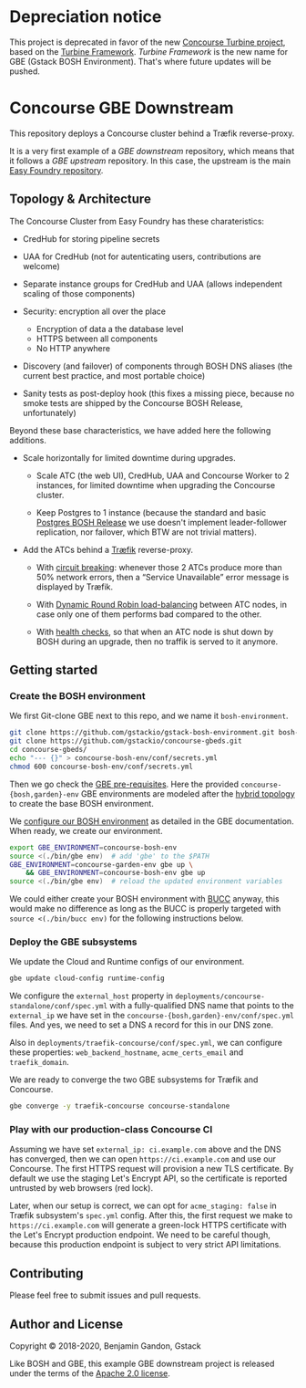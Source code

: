 Depreciation notice
===================

This project is deprecated in favor of the new [Concourse Turbine project][concourse_turbine],
based on the [Turbine Framework][turbine_framework]. _Turbine Framework_ is
the new name for GBE (Gstack BOSH Environment). That's where future updates
will be pushed.

[concourse_turbine]: https://github.com/gstackio/concourse-turbine
[turbine_framework]: https://github.com/gstackio/turbine-cli


Concourse GBE Downstream
========================

This repository deploys a Concourse cluster behind a Træfik reverse-proxy.

It is a very first example of a _GBE downstream_ repository, which means that
it follows a _GBE upstream_ repository. In this case, the upstream is the main
[Easy Foundry repository][easyfoundry_repo].

[easyfoundry_repo]: https://github.com/gstackio/gstack-bosh-environment



Topology & Architecture
-----------------------

The Concourse Cluster from Easy Foundry has these charateristics:

- CredHub for storing pipeline secrets

- UAA for CredHub (not for autenticating users, contributions are welcome)

- Separate instance groups for CredHub and UAA (allows independent scaling of
  those components)

- Security: encryption all over the place
    - Encryption of data a the database level
    - HTTPS between all components
    - No HTTP anywhere

- Discovery (and failover) of components through BOSH DNS aliases (the current
  best practice, and most portable choice)

- Sanity tests as post-deploy hook (this fixes a missing piece, because no
  smoke tests are shipped by the Concourse BOSH Release, unfortunately)


Beyond these base characteristics, we have added here the following additions.

- Scale horizontally for limited downtime during upgrades.

    - Scale ATC (the web UI), CredHub, UAA and Concourse Worker to 2 instances,
      for limited downtime when upgrading the Concourse cluster.

    - Keep Postgres to 1 instance (because the standard and basic
      [Postgres BOSH Release][postgres_release] we use doesn't implement
      leader-follower replication, nor failover, which BTW are not trivial
      matters).

- Add the ATCs behind a [Træfik][traefik_release] reverse-proxy.

    - With [circuit breaking][traefik_circuit_breaking]: whenever those 2 ATCs
      produce more than 50% network errors, then a “Service Unavailable” error
      message is displayed by Træfik.

    - With [Dynamic Round Robin load-balancing][traefik_drr_lb] between ATC
      nodes, in case only one of them performs bad compared to the other.

    - With [health checks][traefik_health_check], so that when an ATC node is
      shut down by BOSH during an upgrade, then no traffik is served to it
      anymore.

[postgres_release]: https://github.com/cloudfoundry/postgres-release
[traefik_release]: https://github.com/gstackio/traefik-boshrelease
[traefik_circuit_breaking]: https://docs.traefik.io/basics/#circuit-breakers
[traefik_drr_lb]: https://docs.traefik.io/basics/#load-balancing
[traefik_health_check]: https://docs.traefik.io/basics/#health-check



Getting started
---------------

### Create the BOSH environment

We first Git-clone GBE next to this repo, and we name it `bosh-environment`.

```bash
git clone https://github.com/gstackio/gstack-bosh-environment.git bosh-environment
git clone https://github.com/gstackio/concourse-gbeds.git
cd concourse-gbeds/
echo "--- {}" > concourse-bosh-env/conf/secrets.yml
chmod 600 concourse-bosh-env/conf/secrets.yml
```

Then we go check the [GBE pre-requisites][gbe_bare_metal_doc]. Here the
provided `concourse-{bosh,garden}-env` GBE environments are modeled after the
[hybrid topology][hybrid_topology_doc] to create the base BOSH environment.

We [configure our BOSH environment][configure_gbe_env_doc] as detailed in the
GBE documentation. When ready, we create our environment.

```bash
export GBE_ENVIRONMENT=concourse-bosh-env
source <(./bin/gbe env)  # add 'gbe' to the $PATH
GBE_ENVIRONMENT=concourse-garden-env gbe up \
    && GBE_ENVIRONMENT=concourse-bosh-env gbe up
source <(./bin/gbe env)  # reload the updated environment variables
```

We could either create your BOSH environment with [BUCC][bucc_repo] anyway,
this would make no difference as long as the BUCC is properly targeted with
`source <(./bin/bucc env)` for the following instructions below.


### Deploy the GBE subsystems

We update the Cloud and Runtime configs of our environment.

```bash
gbe update cloud-config runtime-config
```

We configure the `external_host` property in
`deployments/concourse-standalone/conf/spec.yml` with a fully-qualified DNS
name that points to the `external_ip` we have set in the
`concourse-{bosh,garden}-env/conf/spec.yml` files. And yes, we need to set a
DNS `A` record for this in our DNS zone.

Also in `deployments/traefik-concourse/conf/spec.yml`, we can configure these
properties: `web_backend_hostname`, `acme_certs_email` and `traefik_domain`.

We are ready to converge the two GBE subsystems for Træfik and Concourse.

```bash
gbe converge -y traefik-concourse concourse-standalone
```


### Play with our production-class Concourse CI

Assuming we have set `external_ip: ci.example.com` above and the DNS has
converged, then we can open `https://ci.example.com` and use our Concourse.
The first HTTPS request will provision a new TLS certificate. By default we
use the staging Let's Encrypt API, so the certificate is reported untrusted by
web browsers (red lock).

Later, when our setup is correct, we can opt for `acme_staging: false` in
Træfik subsystem's `spec.yml` config. After this, the first request we make to
`https://ci.example.com` will generate a green-lock HTTPS certificate with the
Let's Encrypt production endpoint. We need to be careful though, because this
production endpoint is subject to very strict API limitations.

[gbe_bare_metal_doc]: https://github.com/gstackio/gstack-bosh-environment/blob/master/docs/getting-started/bare-metal.md
[hybrid_topology_doc]: https://github.com/gstackio/gstack-bosh-environment#topologies
[configure_gbe_env_doc]: https://github.com/gstackio/gstack-bosh-environment/blob/master/docs/getting-started/bare-metal.md#configure-the-bosh-environment
[bucc_repo]: https://github.com/starkandwayne/bucc



Contributing
------------

Please feel free to submit issues and pull requests.



Author and License
------------------

Copyright © 2018-2020, Benjamin Gandon, Gstack

Like BOSH and GBE, this example GBE downstream project is released under the
terms of the [Apache 2.0 license](http://www.apache.org/licenses/LICENSE-2.0).

<!--
# Local Variables:
# indent-tabs-mode: nil
# End:
-->
